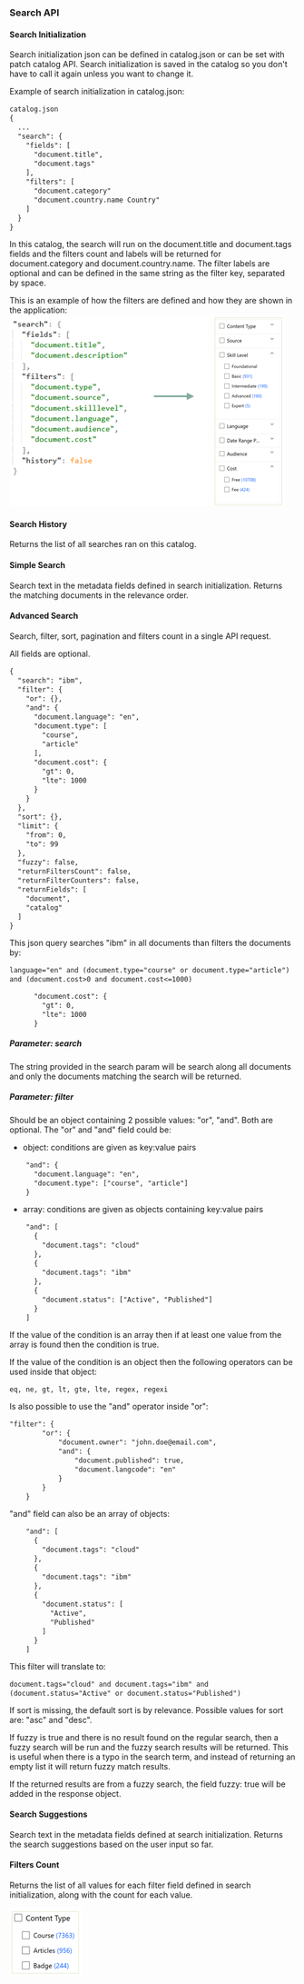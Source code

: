 ### Search API

#### Search Initialization

Search initialization json can be defined in catalog.json or can be set with patch catalog API. Search initialization is saved in the catalog so you don't have to call it again unless you want to change it.

Example of search initialization in catalog.json:

```
catalog.json
{
  ...
  "search": {
    "fields": [
      "document.title",
      "document.tags"
    ],
    "filters": [
      "document.category"
      "document.country.name Country"
    ]
  }
}
```
In this catalog, the search will run on the document.title and document.tags fields and the filters count and labels will be returned for document.category and document.country.name.
The filter labels are optional and can be defined in the same string as the filter key, separated by space.


This is an example of how the filters are defined and how they are shown in the application:
![Search](_attachments/search10.png)


#### Search History

Returns the list of all searches ran on this catalog.


#### Simple Search

Search text in the metadata fields defined in search initialization. Returns the matching documents in the relevance order.


#### Advanced Search

Search, filter, sort, pagination and filters count in a single API request. 

All fields are optional.

```
{
  "search": "ibm",
  "filter": {
    "or": {},
    "and": {
      "document.language": "en",
      "document.type": [
        "course",
        "article"
      ],
      "document.cost": {
        "gt": 0,
        "lte": 1000
      }
    }
  },
  "sort": {},
  "limit": {
    "from": 0,
    "to": 99
  },
  "fuzzy": false,
  "returnFiltersCount": false,
  "returnFilterCounters": false,
  "returnFields": [
    "document",
    "catalog"
  ]
}
```

This json query searches "ibm" in all documents than filters the documents by:
```
language="en" and (document.type="course" or document.type="article") and (document.cost>0 and document.cost<=1000)
```
```
      "document.cost": {
        "gt": 0,
        "lte": 1000
      }
```

##### Parameter: search

The string provided in the search param will be search along all documents and only the documents matching the search will be returned.

##### Parameter: filter

Should be an object containing 2 possible values: "or", "and". Both are optional.
The "or" and "and" field could be:
- object: conditions are given as key:value pairs
```
    "and": {
      "document.language": "en",
      "document.type": ["course", "article"]
    }
```
- array: conditions are given as objects containing key:value pairs
```
    "and": [
      {
        "document.tags": "cloud"
      },
      {
        "document.tags": "ibm"
      },
      {
        "document.status": ["Active", "Published"]
      }
    ]
```

If the value of the condition is an array then if at least one value from the array is found then the condition is true.

If the value of the condition is an object then the following operators can be used inside that object:
```
eq, ne, gt, lt, gte, lte, regex, regexi
```

Is also possible to use the "and" operator inside "or":
```
"filter": {
        "or": {
            "document.owner": "john.doe@email.com",
            "and": {
                "document.published": true,
                "document.langcode": "en"
            }
        }
    }
```

"and" field can also be an array of objects:
```
    "and": [
      {
        "document.tags": "cloud"
      },
      {
        "document.tags": "ibm"
      },
      {
        "document.status": [
          "Active",
          "Published"
        ]
      }
    ]
```

This filter will translate to:
```
document.tags="cloud" and document.tags="ibm" and (document.status="Active" or document.status="Published")
```


If sort is missing, the default sort is by relevance. Possible values for sort are: "asc" and "desc".

If fuzzy is true and there is no result found on the regular search, then a fuzzy search will be run and the fuzzy search results will be returned.
This is useful when there is a typo in the search term, and instead of returning an empty list it will return fuzzy match results.

If the returned results are from a fuzzy search, the field fuzzy: true will be added in the response object.


#### Search Suggestions

Search text in the metadata fields defined at search initialization. Returns the search suggestions based on the user input so far.


#### Filters Count

Returns the list of all values for each filter field defined in search initialization, along with the count for each value.

![Search](_attachments/search11.png)
